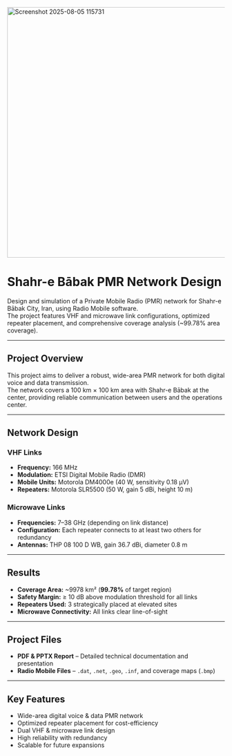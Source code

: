 <img width="2054" height="580" alt="Screenshot 2025-08-05 115731" src="https://github.com/user-attachments/assets/d361b641-cc74-4370-94fe-fcbdde5e7c05" />

# Shahr-e Bābak PMR Network Design

Design and simulation of a Private Mobile Radio (PMR) network for Shahr-e Bābak City, Iran, using Radio Mobile software.  
The project features VHF and microwave link configurations, optimized repeater placement, and comprehensive coverage analysis (~99.78% area coverage).

---

## Project Overview
This project aims to deliver a robust, wide-area PMR network for both digital voice and data transmission.  
The network covers a 100 km × 100 km area with Shahr-e Bābak at the center, providing reliable communication between users and the operations center.

---

## Network Design

### VHF Links
- **Frequency:** 166 MHz  
- **Modulation:** ETSI Digital Mobile Radio (DMR)  
- **Mobile Units:** Motorola DM4000e (40 W, sensitivity 0.18 µV)  
- **Repeaters:** Motorola SLR5500 (50 W, gain 5 dBi, height 10 m)

### Microwave Links
- **Frequencies:** 7–38 GHz (depending on link distance)  
- **Configuration:** Each repeater connects to at least two others for redundancy  
- **Antennas:** THP 08 100 D WB, gain 36.7 dBi, diameter 0.8 m

---

## Results
- **Coverage Area:** ~9978 km² (**99.78%** of target region)  
- **Safety Margin:** ≥ 10 dB above modulation threshold for all links  
- **Repeaters Used:** 3 strategically placed at elevated sites  
- **Microwave Connectivity:** All links clear line-of-sight

---

## Project Files
- **PDF & PPTX Report** – Detailed technical documentation and presentation  
- **Radio Mobile Files** – `.dat`, `.net`, `.geo`, `.inf`, and coverage maps (`.bmp`)  

---

## Key Features
- Wide-area digital voice & data PMR network
- Optimized repeater placement for cost-efficiency
- Dual VHF & microwave link design
- High reliability with redundancy
- Scalable for future expansions
